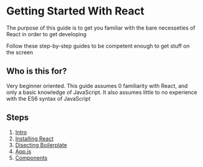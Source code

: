 # Getting Started With React
The purpose of this guide is to get you familiar with the bare necesseties of React in order to get developing

Follow these step-by-step guides to be competent enough to get stuff on the screen

## Who is this for?
Very beginner oriented. This guide assumes 0 familiarity with React, and only a basic knowledge of JavaScript. It also assumes little to no experience with the ES6 syntax of JavaScript

## Steps

1. [Intro](https://github.com/caldwell619/beginning-react/blob/master/docs/intro.md)
2. [Installing React](https://github.com/caldwell619/beginning-react/blob/master/docs/installing-react.md)
3. [Disecting Boilerplate](https://github.com/caldwell619/beginning-react/blob/master/docs/disecting-boilerplate.md)
4. [App.js](https://github.com/caldwell619/beginning-react/blob/master/docs/app-js.md)
5. [Components](https://github.com/caldwell619/beginning-react/blob/master/docs/components.md)
